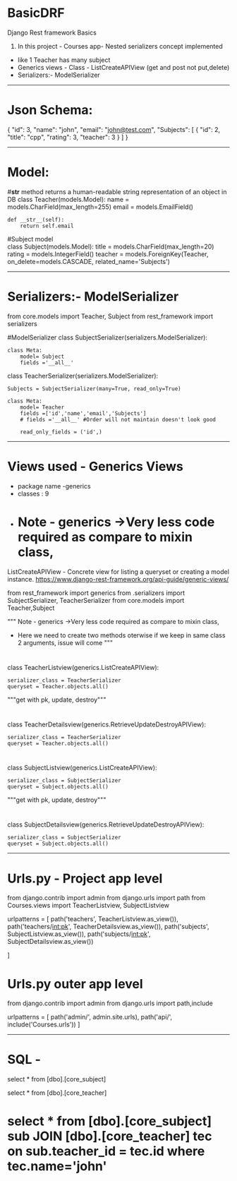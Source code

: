 # BasicDRF
Django Rest framework Basics

1) In this project - 
Courses app- Nested serializers concept implemented 
- like 1 Teacher has many subject
- Generics views - Class - ListCreateAPIView (get and post not put,delete)
- Serializers:- ModelSerializer
************************************
# Json Schema:
{
        "id": 3,
        "name": "john",
        "email": "john@test.com",
        "Subjects": [
            {
                "id": 2,
                "title": "cpp",
                "rating": 3,
                "teacher": 3
            }
        ]
    }
************************************
# Model:

#__str__ method returns a human-readable string representation of an object in DB 
class Teacher(models.Model):
    name = models.CharField(max_length=255)
    email = models.EmailField()

    def __str__(self):
        return self.email
        
#Subject model    
class Subject(models.Model):
    title = models.CharField(max_length=20)
    rating = models.IntegerField()
    teacher = models.ForeignKey(Teacher, on_delete=models.CASCADE, related_name='Subjects')
************************************
# Serializers:- ModelSerializer


from core.models import Teacher, Subject
from rest_framework import serializers

#ModelSerializer
class SubjectSerializer(serializers.ModelSerializer):
    
    class Meta:
        model= Subject
        fields ='__all__'

class TeacherSerializer(serializers.ModelSerializer):

    Subjects = SubjectSerializer(many=True, read_only=True)

    class Meta:
        model= Teacher
        fields =['id','name','email','Subjects']
        # fields ='__all__' #Order will not maintain doesn't look good

        read_only_fields = ('id',)

************************************
# Views used - Generics Views 
- package name -generics
- classes : 9 
- # Note - generics ->Very less code required as compare to mixin class, 
ListCreateAPIView - Concrete view for listing a queryset or creating a model instance.
https://www.django-rest-framework.org/api-guide/generic-views/

from rest_framework import generics
from .serializers import SubjectSerializer, TeacherSerializer
from core.models import Teacher,Subject

"""
Note - generics ->Very less code required as compare to mixin class,
- Here we need to create two methods oterwise if we keep in same class 2 arguments, issue will come
"""
#
class TeacherListview(generics.ListCreateAPIView):
    
    serializer_class = TeacherSerializer
    queryset = Teacher.objects.all()

"""get with pk, update, destroy"""
#
class TeacherDetailsview(generics.RetrieveUpdateDestroyAPIView):
    
    serializer_class = TeacherSerializer
    queryset = Teacher.objects.all()
#
class SubjectListview(generics.ListCreateAPIView):

    serializer_class = SubjectSerializer
    queryset = Subject.objects.all()

"""get with pk, update, destroy"""
#
class SubjectDetailsview(generics.RetrieveUpdateDestroyAPIView):

    serializer_class = SubjectSerializer
    queryset = Subject.objects.all()
************************************
# Urls.py - Project app level
from django.contrib import admin
from django.urls import path
from Courses.views import TeacherListview, SubjectListview

urlpatterns = [
    path('teachers', TeacherListview.as_view()),
    path('teachers/<int:pk>', TeacherDetailsview.as_view()),
    path('subjects', SubjectListview.as_view()),
    path('subjects/<int:pk>', SubjectDetailsview.as_view())

]

# Urls.py outer app level
from django.contrib import admin
from django.urls import path,include

urlpatterns = [
    path('admin/', admin.site.urls),
    path('api/', include('Courses.urls'))
]
************************************
# SQL - 
select * from [dbo].[core_subject]

select * from [dbo].[core_teacher]

select * from [dbo].[core_subject] sub
JOIN [dbo].[core_teacher] tec
on sub.teacher_id = tec.id
where tec.name='john'
=======================